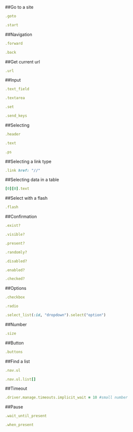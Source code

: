 ##Go to a site

```ruby
.goto
```

```ruby
.start
```

##Navigation

```ruby
.forward
```

```ruby
.back
```

##Get current url

```ruby
.url
```

##Input

```ruby
.text_field
```

```ruby
.textarea
```

```ruby
.set
```

```ruby
.send_keys
```

##Selecting

```ruby
.header
```

```ruby
.text
```

```ruby
.ps
```

##Selecting a link type

```ruby
.link href: "//"
```

##Selecting data in a table

```ruby
[0][0].text
```

##Select with a flash

```ruby
.flash
```

##Confirmation

```ruby
.exist?
```

```ruby
.visible?
```

```ruby
.present?
```

```ruby
.randomly?
```

```ruby
.disabled?
```

```ruby
.enabled?
```

```ruby
.checked?
```

##Options

```ruby
.checkbox
```

```ruby
.radio
```

```ruby
.select_list(:id, "dropdown").select("option")
```

##Number

```ruby
.size
```

##Button

```ruby
.buttons
```

##Find a list

```ruby
.nav.ul
```

```ruby
.nav.ul.list[]
```

##Timeout

```ruby
.driver.manage.timeouts.implicit_wait = 10 #small number
```

##Pause

```ruby
.wait_until_present
```

```ruby
.when_present
```